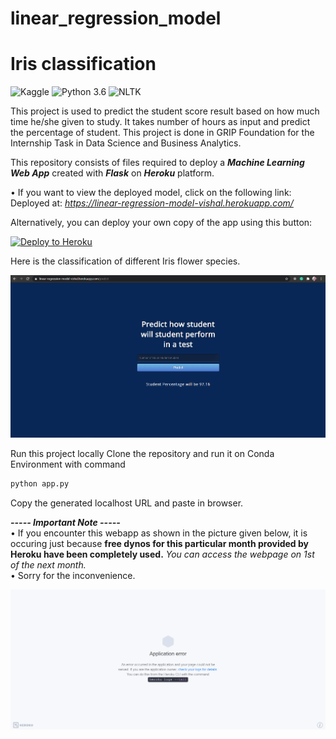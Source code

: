 # linear_regression_model
# Iris classification
![Kaggle](https://img.shields.io/badge/Dataset-Kaggle-blue.svg) ![Python 3.6](https://img.shields.io/badge/Python-3.6-brightgreen.svg) ![NLTK](https://img.shields.io/badge/Library-NLTK-orange.svg)

This project is used to predict the student score result based on how much time he/she given to study.
It takes number of hours as input and predict the percentage of student.
This project is done in GRIP Foundation for the Internship Task in Data Science and Business Analytics.

 This repository consists of files required to deploy a ___Machine Learning Web App___ created with ___Flask___ on ___Heroku___ platform.

• If you want to view the deployed model, click on the following link:<br />
Deployed at: _https://linear-regression-model-vishal.herokuapp.com/_


Alternatively, you can deploy your own copy of the app using this button:

[![Deploy to Heroku](https://www.herokucdn.com/deploy/button.png)](https://heroku.com/deploy)

Here is the classification of different Iris flower species.

![Web app Image of working](https://github.com/I-am-vishalmaurya/linear_regression_model/blob/master/Images/index_page%20image.png)

Run this project locally
  Clone the repository and run it on Conda Environment with command 
  ```Python
  python app.py
  ```
   Copy the generated localhost URL and paste in browser.

_**----- Important Note -----**_<br />
• If you encounter this webapp as shown in the picture given below, it is occuring just because **free dynos for this particular month provided by Heroku have been completely used.** _You can access the webpage on 1st of the next month._<br />
• Sorry for the inconvenience.

![Heroku-Error](https://github.com/I-am-vishalmaurya/linear_regression_model/blob/master/Images/application-error-heroku.png)



